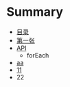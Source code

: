 # Summary

* [目录](mu_lu.md)
* [第一张](di_yi_zhang.md)
* [API](api.md)
   * forEach
* [aa](aa.md)
* [11](11.md)
* 22

